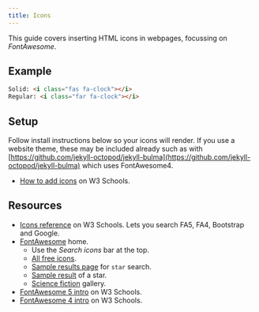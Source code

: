 ```yaml
---
title: Icons
---
```


This guide covers inserting HTML icons in webpages, focussing on _FontAwesome_.

## Example

```html
Solid: <i class="fas fa-clock"></i>
Regular: <i class="far fa-clock"></i>
```

## Setup

Follow install instructions below so your icons will render. If you use a website theme, these may be included already such as with [https://github.com/jekyll-octopod/jekyll-bulma](https://github.com/jekyll-octopod/jekyll-bulma) which uses FontAwesome4.

- [How to add icons](https://www.w3schools.com/icons/default.asp) on W3 Schools.


## Resources

- [Icons reference](https://www.w3schools.com/icons/icons_reference.asp) on W3 Schools. Lets you search FA5, FA4, Bootstrap and Google.
- [FontAwesome](https://fontawesome.com/) home.
    - Use the _Search icons_ bar at the top.
    - [All free icons](https://fontawesome.com/icons?d=gallery&m=free).
    - [Sample results page](https://fontawesome.com/icons?d=gallery&q=star) for `star` search.
    - [Sample result](https://fontawesome.com/icons/star?style=solid) of a star.
    - [Science fiction](https://fontawesome.com/icons?d=gallery&c=science-fiction) gallery.
- [FontAwesome 5 intro](https://www.w3schools.com/icons/fontawesome5_intro.asp) on W3 Schools.
- [FontAwesome 4 intro](https://www.w3schools.com/icons/fontawesome_icons_intro.asp) on W3 Schools.
